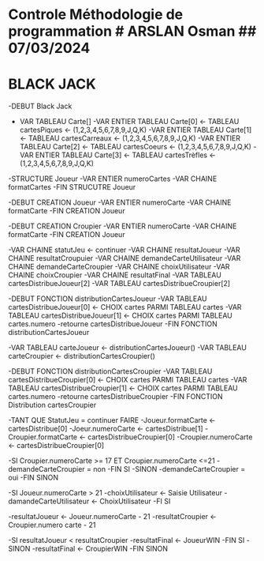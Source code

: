 # Controle Méthodologie de programmation                                                                           # ARSLAN Osman              ## 07/03/2024

# BLACK JACK

-DEBUT Black Jack
 - VAR TABLEAU Carte[]
  -VAR ENTIER TABLEAU Carte[0] <- TABLEAU cartesPiques <- (1,2,3,4,5,6,7,8,9,J,Q,K)
  -VAR ENTIER TABLEAU Carte[1] <- TABLEAU cartesCarreaux <- (1,2,3,4,5,6,7,8,9,J,Q,K)
  -VAR ENTIER TABLEAU Carte[2] <- TABLEAU cartesCoeurs <- (1,2,3,4,5,6,7,8,9,J,Q,K)
  -VAR ENTIER TABLEAU Carte[3] <- TABLEAU cartesTrèfles <- (1,2,3,4,5,6,7,8,9,J,Q,K)

  -STRUCTURE Joueur
    -VAR ENTIER numeroCartes
    -VAR CHAINE formatCartes
  -FIN STRUCUTRE Joueur

  -DEBUT CREATION Joueur
    -VAR ENTIER numeroCarte
    -VAR CHAINE formatCarte
  -FIN CREATION Joueur

  -DEBUT CREATION Croupier
    -VAR ENTIER numeroCarte
    -VAR CHAINE formatCarte
  -FIN CREATION Joueur

  -VAR CHAINE statutJeu <- continuer
  -VAR CHAINE resultatJoueur
  -VAR CHAINE resultatCroupuier
  -VAR CHAINE demandeCarteUtilisateur
  -VAR CHAINE demandeCarteCroupier
  -VAR CHAINE choixUtilisateur
  -VAR CHAINE choixCroupier
  -VAR CHAINE resultatFinal
  -VAR TABLEAU cartesDistribueJoueur[2]
  -VAR TABLEAU cartesDistribueCroupier[2]

  -DEBUT FONCTION distributionCartesJoueur
    -VAR TABLEAU cartesDistribueJoueur[0] <- CHOIX cartes PARMI TABLEAU cartes
    -VAR TABLEAU cartesDistribueJoueur[1] <- CHOIX cartes PARMI TABLEAU cartes.numero
    -retourne cartesDistribueJoueur
  -FIN FONCTION distributionCartesJoueur

  -VAR TABLEAU carteJoueur <- distributionCartesJoueur()
  -VAR TABLEAU carteCroupier <- distributionCartesCroupier()

  -DEBUT FONCTION distributionCartesCroupier
    -VAR TABLEAU cartesDistribueCroupier[0] <- CHOIX cartes PARMI TABLEAU cartes
    -VAR TABLEAU cartesDistribueCroupier[1] <- CHOIX cartes PARMI TABLEAU cartes.numero
    -retourne cartesDistribueCroupier
  -FIN FONCTION Distribution cartesCroupier

 -TANT QUE StatutJeu = continuer FAIRE
   -Joueur.formatCarte <- cartesDistribue[0]
   -Joeur.numeroCarte <- cartesDistribue[1]
   -Croupier.formatCarte <- cartesDistribueCroupier[0]
   -Croupier.numeroCarte <- cartesDistribueCroupier[0]

   -SI Croupier.numeroCarte >= 17 ET Croupier.numeroCarte <=21
     -demandeCarteCroupier = non
   -FIN SI
   -SINON
     -demandeCarteCroupier = oui
   -FIN SINON

   -SI Joueur.numeroCarte > 21
     -choixUtilisateur <- Saisie Utilisateur
     -damandeCarteUtilisateur <- ChoixUtilisateur
   -FI SI

   -resultatJoueur <- Joueur.numeroCarte - 21
   -resultatCroupier <- Croupier.numero carte - 21

   -SI resultatJoueur < resultatCroupier
       -resultatFinal <- JoueurWIN
   -FIN SI
   -SINON
     -resultatFinal <- CroupierWIN
   -FIN SINON
   
   
   
  
    

